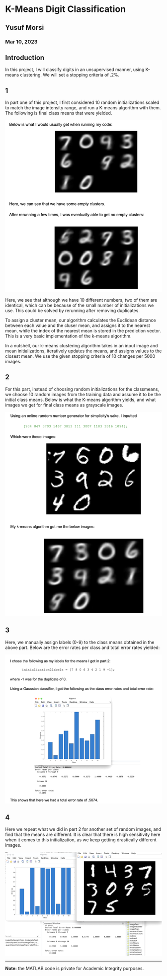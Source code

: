 # K-Means Digit Classification

## Yusuf Morsi
### Mar 10, 2023

## Introduction

In this project, I will classify digits in an unsupervised manner, using K-means clustering. We will set a stopping criteria of .2%.

## 1

In part one of this project, I first considered 10 random initializations scaled to match the image intensity range, and run a K-means algorithm with them. The following is final class means that were yielded.

![Means](images/p1.png)

Here, we see that although we have 10 different numbers, two of them are identical, which can be because of the small number of initializations we use. This could be solved by rerunning after removing duplicates.

To assign a cluster mean, our algorithm calculates the Euclidean distance between each value and the cluser mean, and assigns it to the nearest mean, while the index of the nearest mean is stored in the prediction vector. This is a very basic implementation of the k-means algorithm.

In a nutshell, our k-means clustering algorithm takes in an input image and mean initializations, iteratively updates the means, and assigns values to the closest mean. We use the given stopping criteria of 10 changes per 5000 images.


## 2

For this part, instead of choosing random initializations for the classmeans, we choose 10 random images from the training data and assume it to be the initial class means. Below is what the K-means algorithm yields, and what images we get for final class means as grayscale images.

![Means](images/p2.png)

## 3 

Here, we manually assign labels (0-9) to the class means obtained in the above part. Below are the error rates per class and total error rates yielded: 

![Error Rates](images/p3.png)

## 4

Here we repeat what we did in part 2 for another set of random images, and find that the means are different. It is clear that there is high sensitivity here when it comes to this initialization, as we keep getting drastically different images.

![Means](images/p4.png)


<hr>

**Note:** the MATLAB code is private for Academic Integrity purposes.